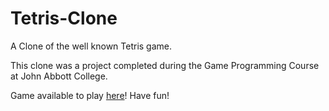 # Tetris-Clone
A Clone of the well known Tetris game. 

This clone was a project completed during the Game Programming Course at John Abbott College.

Game available to play [here](https://ishpal-mattu.github.io/Tetris-Clone/)! Have fun!
